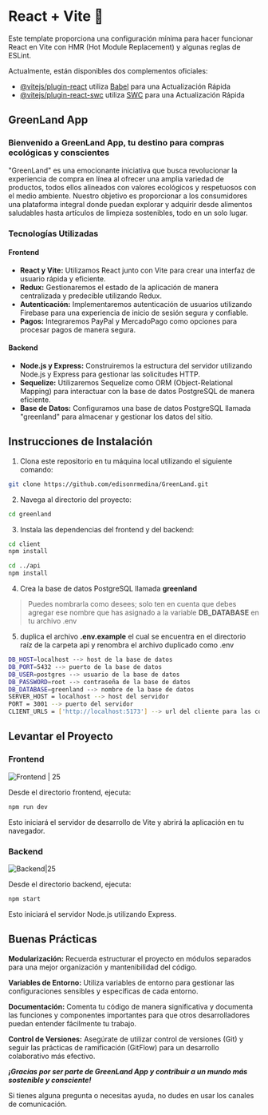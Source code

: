 # React + Vite 🔽

Este template proporciona una configuración mínima para hacer funcionar React en Vite con HMR (Hot Module Replacement) y algunas reglas de ESLint.

Actualmente, están disponibles dos complementos oficiales:

- [@vitejs/plugin-react](https://github.com/vitejs/vite-plugin-react/blob/main/packages/plugin-react/README.md) utiliza [Babel](https://babeljs.io/) para una Actualización Rápida
- [@vitejs/plugin-react-swc](https://github.com/vitejs/vite-plugin-react-swc) utiliza [SWC](https://swc.rs/) para una Actualización Rápida

## GreenLand App

### Bienvenido a GreenLand App, tu destino para compras ecológicas y conscientes

"GreenLand" es una emocionante iniciativa que busca revolucionar la experiencia de compra en línea al ofrecer una amplia variedad de productos, todos ellos alineados con valores ecológicos y respetuosos con el medio ambiente. Nuestro objetivo es proporcionar a los consumidores una plataforma integral donde puedan explorar y adquirir desde alimentos saludables hasta artículos de limpieza sostenibles, todo en un solo lugar.

### Tecnologías Utilizadas

#### Frontend

- **React y Vite:** Utilizamos React junto con Vite para crear una interfaz de usuario rápida y eficiente.
- **Redux:** Gestionaremos el estado de la aplicación de manera centralizada y predecible utilizando Redux.
- **Autenticación:** Implementaremos autenticación de usuarios utilizando Firebase para una experiencia de inicio de sesión segura y confiable.
- **Pagos:** Integraremos PayPal y MercadoPago como opciones para procesar pagos de manera segura.

#### Backend

- **Node.js y Express:** Construiremos la estructura del servidor utilizando Node.js y Express para gestionar las solicitudes HTTP.
- **Sequelize:** Utilizaremos Sequelize como ORM (Object-Relational Mapping) para interactuar con la base de datos PostgreSQL de manera eficiente.
- **Base de Datos:** Configuramos una base de datos PostgreSQL llamada "greenland" para almacenar y gestionar los datos del sitio.

## Instrucciones de Instalación

1. Clona este repositorio en tu máquina local utilizando el siguiente comando:

```bash
git clone https://github.com/edisonrmedina/GreenLand.git
```

2. Navega al directorio del proyecto:

```bash
cd greenland
```

3. Instala las dependencias del frontend y del backend:

```bash
cd client
npm install

cd ../api
npm install
```

4. Crea la base de datos PostgreSQL llamada **greenland**

>Puedes nombrarla como desees; solo ten en cuenta que debes agregar ese nombre que has asignado a la variable **DB_DATABASE** en tu archivo .env

5. duplica el archivo **.env.example** el cual se encuentra en el directorio raíz de la carpeta api y renombra el archivo duplicado como .env

```bash
DB_HOST=localhost --> host de la base de datos
DB_PORT=5432 --> puerto de la base de datos
DB_USER=postgres --> usuario de la base de datos
DB_PASSWORD=root --> contraseña de la base de datos
DB_DATABASE=greenland --> nombre de la base de datos
SERVER_HOST = localhost --> host del servidor
PORT = 3001 --> puerto del servidor
CLIENT_URLS = ['http://localhost:5173'] --> url del cliente para las cors
```

## Levantar el Proyecto

### Frontend

![Frontend | 25](https://i.postimg.cc/c4B2f2ZG/desarrollo-web-ingenieria-programadores-sitio-web-codificacion-pantallas-interfaz-realidad-aumentada.jpg)

Desde el directorio frontend, ejecuta:

```bash
npm run dev
```

Esto iniciará el servidor de desarrollo de Vite y abrirá la aplicación en tu navegador.

### Backend

![Backend|25](https://i.postimg.cc/vZHYn5JX/ilustracion-concepto-codificar-114360-939.jpg)

Desde el directorio backend, ejecuta:

```bash
npm start
```

Esto iniciará el servidor Node.js utilizando Express.

## Buenas Prácticas

**Modularización:** Recuerda estructurar el proyecto en módulos separados para una mejor organización y mantenibilidad del código.

**Variables de Entorno:** Utiliza variables de entorno para gestionar las configuraciones sensibles y específicas de cada entorno.

**Documentación:** Comenta tu código de manera significativa y documenta las funciones y componentes importantes para que otros desarrolladores puedan entender fácilmente tu trabajo.

**Control de Versiones:** Asegúrate de utilizar control de versiones (Git) y seguir las prácticas de ramificación (GitFlow) para un desarrollo colaborativo más efectivo.

**_¡Gracias por ser parte de GreenLand App y contribuir a un mundo más sostenible y consciente!_**

Si tienes alguna pregunta o necesitas ayuda, no dudes en usar los canales de comunicación.
